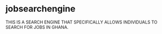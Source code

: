jobsearchengine
===============

THIS IS A SEARCH ENGINE  THAT SPECIFICALLY ALLOWS INDIVIDUALS TO SEARCH FOR JOBS IN GHANA.